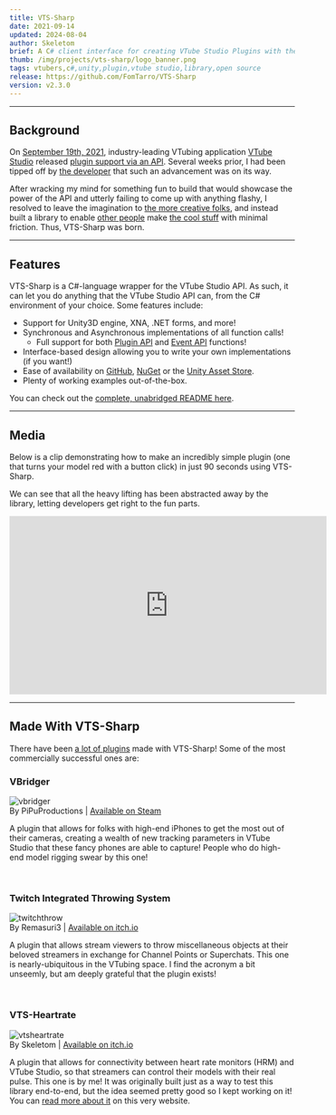 ```yaml
---
title: VTS-Sharp
date: 2021-09-14
updated: 2024-08-04
author: Skeletom
brief: A C# client interface for creating VTube Studio Plugins with the official VTube Studio API, for use in Unity and other C# runtime environments!
thumb: /img/projects/vts-sharp/logo_banner.png
tags: vtubers,c#,unity,plugin,vtube studio,library,open source
release: https://github.com/FomTarro/VTS-Sharp
version: v2.3.0
---
```


---

## Background

On [September 19th, 2021](https://twitter.com/VTubeStudio/status/1439719246842540039), industry-leading VTubing application [VTube Studio](https://denchisoft.com/) released [plugin support via an API](https://github.com/DenchiSoft/VTubeStudio). Several weeks prior, I had been tipped off by [the developer](https://twitter.com/DenchiSoft) that such an advancement was on its way. 

After wracking my mind for something fun to build that would showcase the power of the API and utterly failing to come up with anything flashy, I resolved to leave the imagination to [the more creative folks](https://github.com/FomTarro/VTS-Sharp?tab=readme-ov-file#made-with-vts-sharp), and instead built a library to enable [other people](https://remasuri3.itch.io/tits) make [the cool stuff](https://store.steampowered.com/app/1898830/VBridger/) with minimal friction. Thus, VTS-Sharp was born.

---

## Features

VTS-Sharp is a C#-language wrapper for the VTube Studio API. As such, it can let you do anything that the VTube Studio API can, from the C# environment of your choice. Some features include:

- Support for Unity3D engine, XNA, .NET forms, and more!
- Synchronous and Asynchronous implementations of all function calls!
    - Full support for both [Plugin API](https://github.com/DenchiSoft/VTubeStudio) and [Event API](https://github.com/DenchiSoft/VTubeStudio/blob/master/Events/README.md) functions!
- Interface-based design allowing you to write your own implementations (if you want!)
- Ease of availability on [GitHub](https://github.com/FomTarro/VTS-Sharp/releases), [NuGet](https://www.nuget.org/packages/VTS-Sharp) or the [Unity Asset Store](https://assetstore.unity.com/packages/tools/integration/vts-sharp-203218).
- Plenty of working examples out-of-the-box.


You can check out the [complete, unabridged README here](https://github.com/FomTarro/VTS-Sharp).

---

## Media

Below is a clip demonstrating how to make an incredibly simple plugin (one that turns your model red with a button click) in just 90 seconds using VTS-Sharp. 

We can see that all the heavy lifting has been abstracted away by the library, letting developers get right to the fun parts.

<iframe width="560" height="315" src="https://www.youtube.com/embed/lUGeMEVzjAU?si=cP4CN8vmHHFrS73y" title="YouTube video player" frameborder="0" allow="accelerometer; autoplay; clipboard-write; encrypted-media; gyroscope; picture-in-picture; web-share" referrerpolicy="strict-origin-when-cross-origin" allowfullscreen></iframe>

---

## Made With VTS-Sharp

There have been [a lot of plugins](https://github.com/FomTarro/VTS-Sharp?tab=readme-ov-file#made-with-vts-sharp) made with VTS-Sharp! Some of the most commercially successful ones are:

### VBridger

![vbridger](/img/projects/vts-sharp/vbridger.png)
<br>
<span class="font-tiny translucent caption"> By PiPuProductions | <span class="fa fa-brands fa-steam"></span> [Available on Steam](https://store.steampowered.com/app/1898830/VBridger/)</span>

A plugin that allows for folks with high-end iPhones to get the most out of their cameras, creating a wealth of new tracking parameters in VTube Studio that these fancy phones are able to capture! People who do high-end model rigging swear by this one!

<br>

### Twitch Integrated Throwing System

![twitchthrow](/img/projects/vts-sharp/twitch_integrated.png)
<br>
<span class="font-tiny translucent caption">By Remasuri3 | <span class="fa fa-brands fa-itch-io"></span> [Available on itch.io](https://remasuri3.itch.io/tits)</span>

A plugin that allows stream viewers to throw miscellaneous objects at their beloved streamers in exchange for Channel Points or Superchats. This one is nearly-ubiquitous in the VTubing space. I find the acronym a bit unseemly, but am deeply grateful that the plugin exists!

<br>

### VTS-Heartrate
![vtsheartrate](/img/projects/vts-heartrate/logo_small.png)
<br>
<span class="font-tiny translucent caption">By Skeletom | <span class="fa fa-brands fa-itch-io"></span> [Available on itch.io](https://skeletom-ch.itch.io/vts-heartrate)</span>

A plugin that allows for connectivity between heart rate monitors (HRM) and VTube Studio, so that streamers can control their models with their real pulse. This one is by me! It was originally built just as a way to test this library end-to-end, but the idea seemed pretty good so I kept working on it! You can [read more about it](/projects/vts-heartrate) on this very website.